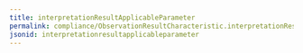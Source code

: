 ```yaml
---
title: interpretationResultApplicableParameter
permalink: compliance/ObservationResultCharacteristic.interpretationResultApplicableParameter.html
jsonid: interpretationresultapplicableparameter
---
```

